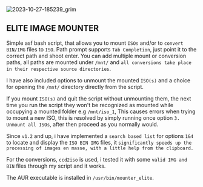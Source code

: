 ![2023-10-27-185239_grim](https://github.com/siyia2/mounter_elite/assets/46220960/2a62faf6-bab2-4f26-be66-f980af8ab6d4)




## ELITE IMAGE MOUNTER

Simple asf bash script, that allows you to mount `ISOs` and/or to `convert` `BIN/IMG` files to `ISO`. Path prompt supports `Tab Completion`, just point it to the correct path and shoot enter.
You can add multiple mount or conversion paths, all paths are mounted under `/mnt/` and `all conversions take place in their respective source directories`.

I have also included options to unmount the mounted `ISO(s)` and a choice for opening the `/mnt/` directory directly from the script.

If you mount `ISO(s)` and quit the script without unmounting them, the next time you run the script they won't be recognized as mounted while occupying a mounted folder e.g `/mnt/iso_1`, 
This causes errors when trying to mount a new ISO, this is resolved by simply running once option `3. Unmount all ISOs`, after then proceed as you normally would.

Since `v1.2` and up, i have implemented a `search based list` for options `1&4` to locate and display the `ISO BIN IMG` files, it `significantly speeds up the processing of images en masse, with a little help from the clipboard.`

For the conversions, `ccd2iso` is used, i tested it with some `valid IMG and BIN` files through my script and it works.

The AUR executable is installed in `/usr/bin/mounter_elite`.
